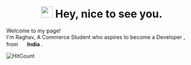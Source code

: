 <h1 align="center"><img src="https://media.tenor.com/uxuRwmo5uCoAAAAi/blob.gif" width="30"/> Hey, nice to see you.</h1>


<p>Welcome to my page! </br> I'm Raghav, A Commerce Student who aspires to become a Developer , from <img src="https://cdn-icons-png.flaticon.com/512/206/206606.png" width="16"/> <b> India </b>. </p>

![HitCount](https://komarev.com/ghpvc/?username=raghavt20&style=flat-square&color=brightgreen&label=Visits)
